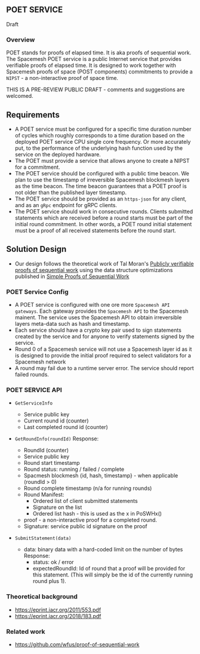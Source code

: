 ## POET SERVICE
Draft

### Overview
POET stands for proofs of elapsed time. It is aka proofs of sequential work.
The Spacemesh POET service is a public Internet service that provides verifiable proofs of elapsed time. It is designed to work together with Spacemesh proofs of space (POST components) commitments to provide a `NIPST` - a non-interactive proof of space time.

THIS IS A PRE-REVIEW PUBLIC DRAFT - comments and suggestions are welcomed.

## Requirements

- A POET service must be configured for a specific time duration number of cycles which roughly corresponds to a time duration based on the deployed POET service CPU single core frequency. Or more accurately put, to the performance of the underlying hash function used by the service on the deployed hardware.
- The POET must provide a service that allows anyone to create a NIPST for a commitment.
- The POET service should be configured with a public time beacon. We plan to use the timestamp of irreversible Spacemesh blockmesh layers as the time beacon. The time beacon guarantees that a POET proof is not older than the published layer timestamp.
- The POET service should be provided as an `https-json` for any client, and as an `gRpc` endpoint for gRPC clients.
- The POET service should work in consecutive rounds. Clients submitted statements which are received before a round starts must be part of the initial round commitment. In other words, a POET round initial statement must be a proof of all received statements before the round start.  

## Solution Design
- Our design follows the theoretical work of Tal Moran's [Publicly verifiable proofs of sequential work](https://eprint.iacr.org/2011/553.pdf) using the data structure optimizations published in [Simple Proofs of Sequential Work](https://eprint.iacr.org/2018/183.pdf)

### POET Service Config
- A POET service is configured with one ore more `Spacemesh API gateways`. Each gateway provides the `Spacemesh API` to the Spacemesh mainent. The service uses the Spacemesh API to obtain irreversible layers meta-data such as hash and timestamp.
- Each service should have a crypto key pair used to sign statements created by the service and for anyone to verify statements signed by the service.
- Round 0 of a Spacemesh service will not use a Spacemesh layer id as it is designed to provide the initial proof required to select validators for a Spacemesh network
- A round may fail due to a runtime server error. The service should report failed rounds.

### POET SERVICE API

- `GetServiceInfo`
    - Service public key
    - Current round id (counter)
    - Last completed round id (counter)


- `GetRoundInfo(roundId)`
    Response:
    - RoundId (counter)
    - Service public key
    - Round start timestamp
    - Round status: running / failed / complete
    - Spacmesh blockmesh {id, hash, timestamp} - when applicable (roundId > 0)
    - Round complete timestamp (n/a for running rounds)
    - Round Manifest:
        - Ordered list of client submitted statements
        - Signature on the list
        - Ordered list hash - this is used as the x in PoSWHx()
    - proof - a non-interactive proof for a completed round.
    - Signature: service public id signature on the proof


- `SubmitStatement(data)`
    - data: binary data with a hard-coded limit on the number of bytes
    Response:
        - status: ok / error
        - expectedRoundId: Id of round that a proof will be provided for this statement. (This will simply be the id of the currently running round plus 1).

### Theoretical background
- https://eprint.iacr.org/2011/553.pdf
- https://eprint.iacr.org/2018/183.pdf

### Related work
- https://github.com/wfus/proof-of-sequential-work
